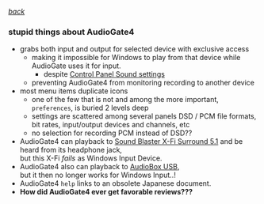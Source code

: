 [*back*](README.md)  

### stupid things about AudioGate4
- grabs both input and output for selected device with exclusive access
   - making it impossible for Windows to play from that device
     while AudioGate uses it for input.  
		- despite [Control Panel Sound settings](control.md)  
   - preventing AudioGate4 from monitoring recording to another device
- most menu items duplicate icons
  - one of the few that is not and among the more important, `preferences`,
    is buried 2 levels deep
  - settings are scattered among several panels
    DSD / PCM file formats, bit rates, input/output devices and channels, etc
  - no selection for recording PCM instead of DSD??
- AudioGate4 can playback to [Sound Blaster X-Fi Surround 5.1](https://en.creative.com/p/sound-cards/sound-blaster-x-fi-surround-5-1-pro)
 and be heard from its headphone jack,  
  but this X-Fi *fails* as Windows Input Device.
- AudioGate4 also can playback to [AudioBox USB](https://www.presonus.com/products/AudioBox-USB),  
  but it then no longer works for Windows Input..!  
- AudioGate4 `help` links to an obsolete Japanese document.  
- **How did AudioGate4 ever get favorable reviews???**
